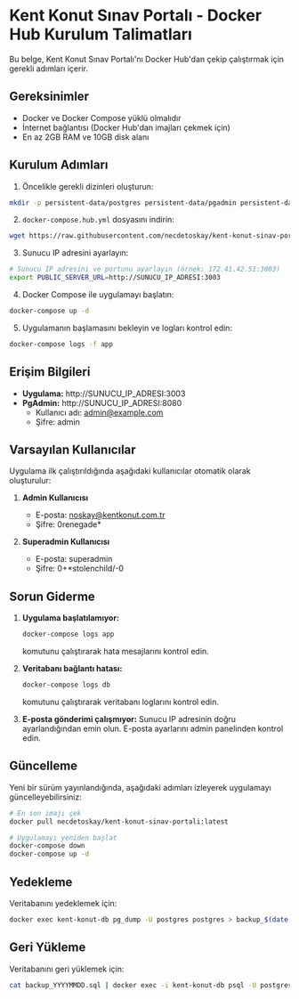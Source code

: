 # Kent Konut Sınav Portalı - Docker Hub Kurulum Talimatları

Bu belge, Kent Konut Sınav Portalı'nı Docker Hub'dan çekip çalıştırmak için gerekli adımları içerir.

## Gereksinimler

- Docker ve Docker Compose yüklü olmalıdır
- İnternet bağlantısı (Docker Hub'dan imajları çekmek için)
- En az 2GB RAM ve 10GB disk alanı

## Kurulum Adımları

1. Öncelikle gerekli dizinleri oluşturun:

```bash
mkdir -p persistent-data/postgres persistent-data/pgadmin persistent-data/uploads logs
```

2. `docker-compose.hub.yml` dosyasını indirin:

```bash
wget https://raw.githubusercontent.com/necdetoskay/kent-konut-sinav-portali/main/docker-compose.hub.yml -O docker-compose.yml
```

3. Sunucu IP adresini ayarlayın:

```bash
# Sunucu IP adresini ve portunu ayarlayın (örnek: 172.41.42.51:3003)
export PUBLIC_SERVER_URL=http://SUNUCU_IP_ADRESI:3003
```

4. Docker Compose ile uygulamayı başlatın:

```bash
docker-compose up -d
```

5. Uygulamanın başlamasını bekleyin ve logları kontrol edin:

```bash
docker-compose logs -f app
```

## Erişim Bilgileri

- **Uygulama:** http://SUNUCU_IP_ADRESI:3003
- **PgAdmin:** http://SUNUCU_IP_ADRESI:8080
  - Kullanıcı adı: admin@example.com
  - Şifre: admin

## Varsayılan Kullanıcılar

Uygulama ilk çalıştırıldığında aşağıdaki kullanıcılar otomatik olarak oluşturulur:

1. **Admin Kullanıcısı**
   - E-posta: noskay@kentkonut.com.tr
   - Şifre: 0renegade*

2. **Superadmin Kullanıcısı**
   - E-posta: superadmin
   - Şifre: 0+*stolenchild/-0

## Sorun Giderme

1. **Uygulama başlatılamıyor:**
   ```bash
   docker-compose logs app
   ```
   komutunu çalıştırarak hata mesajlarını kontrol edin.

2. **Veritabanı bağlantı hatası:**
   ```bash
   docker-compose logs db
   ```
   komutunu çalıştırarak veritabanı loglarını kontrol edin.

3. **E-posta gönderimi çalışmıyor:**
   Sunucu IP adresinin doğru ayarlandığından emin olun. E-posta ayarlarını admin panelinden kontrol edin.

## Güncelleme

Yeni bir sürüm yayınlandığında, aşağıdaki adımları izleyerek uygulamayı güncelleyebilirsiniz:

```bash
# En son imajı çek
docker pull necdetoskay/kent-konut-sinav-portali:latest

# Uygulamayı yeniden başlat
docker-compose down
docker-compose up -d
```

## Yedekleme

Veritabanını yedeklemek için:

```bash
docker exec kent-konut-db pg_dump -U postgres postgres > backup_$(date +%Y%m%d).sql
```

## Geri Yükleme

Veritabanını geri yüklemek için:

```bash
cat backup_YYYYMMDD.sql | docker exec -i kent-konut-db psql -U postgres postgres
```
